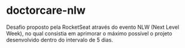 # doctorcare-nlw

Desafio proposto pela RocketSeat através do evento NLW (Next Level Week), no qual consistia em aprimorar o máximo possível o projeto desenvolvido dentro do intervalo de 5 dias.
